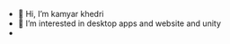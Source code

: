 - 👋 Hi, I’m kamyar khedri 
- 👀 I’m interested in desktop apps and website and unity
- 

<!---
kamiyar-k7/kamiyar-k7 is a ✨ special ✨ repository because its `README.md` (this file) appears on your GitHub profile.
You can click the Preview link to take a look at your changes.
--->
